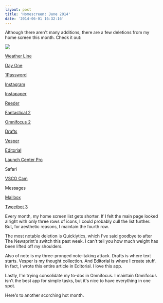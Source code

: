 ```yaml
---
layout: post
title: 'Homescreen: June 2014'
date: '2014-06-01 16:32:16'
---
```


Although there aren't many additions, there are a few deletions from my home screen this month. Check it out:

![](http://static.thenewsprint.co/media/2014/Jun/Homescreen-June-2014-1.png)

[Weather Line](https://itunes.apple.com/ca/app/weather-line-accurate-forecast/id715319015?mt=8&uo=4&at=1l3v5At)

[Day One](https://itunes.apple.com/ca/app/day-one-journal-diary/id421706526?mt=8&uo=4&at=1l3v5At)

[1Password](https://itunes.apple.com/ca/app/1password-password-manager/id568903335?mt=8&uo=4&at=1l3v5At)

[Instagram](https://itunes.apple.com/ca/app/instagram/id389801252?mt=8&uo=4&at=1l3v5At)

[Instapaper](https://itunes.apple.com/ca/app/instapaper/id288545208?mt=8&uo=4&at=1l3v5At)

[Reeder](https://itunes.apple.com/ca/app/reeder-2/id697846300?mt=8&uo=4&at=1l3v5At)

[Fantastical 2](https://itunes.apple.com/ca/app/fantastical-2-for-iphone-calendar/id718043190?mt=8&uo=4&at=1l3v5At)

[Omnifocus 2](https://itunes.apple.com/ca/app/omnifocus-2-for-iphone/id690305341?mt=8&uo=4&at=1l3v5At)

[Drafts](https://itunes.apple.com/ca/app/drafts-quickly-capture-notes/id502385074?mt=8&uo=4&at=1l3v5At)

[Vesper](https://itunes.apple.com/ca/app/vesper/id655895325?mt=8&uo=4&at=1l3v5At)

[Editorial](https://itunes.apple.com/ca/app/editorial/id673907758?mt=8&uo=4&at=1l3v5At)

[Launch Center Pro](https://itunes.apple.com/ca/app/launch-center-pro/id532016360?mt=8&uo=4&at=1l3v5At)

Safari

[VSCO Cam](https://itunes.apple.com/ca/app/vsco-cam/id588013838?mt=8&uo=4&at=1l3v5At)

Messages

[Mailbox](https://itunes.apple.com/ca/app/mailbox/id576502633?mt=8&uo=4&at=1l3v5At)

[Tweetbot 3](https://itunes.apple.com/ca/app/tweetbot-3-for-twitter-iphone/id722294701?mt=8&uo=4&at=1l3v5At)

Every month, my home screen list gets shorter. If I felt the main page looked alright with only three rows of icons, I could probably cull the list further. But, for aesthetic reasons, I maintain the fourth row. 

The most notable deletion is Quicklytics, which I've said goodbye to after The Newsprint's switch this past week. I can't tell you how much weight has been lifted off my shoulders. 

Also of note is my three-pronged note-taking attack. Drafts is where text starts. Vesper is my thought collection. And Editorial is where I create stuff. In fact, I wrote this entire article in Editorial. I love this app. 

Lastly, I'm trying consolidate my to-dos in Omnifocus. I maintain Omnifocus isn't the best app for simple tasks, but it's nice to have everything in one spot. 

Here's to another scorching hot month. 